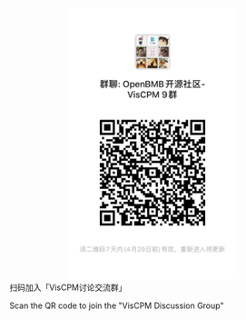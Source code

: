 <div align="center">
<img src=wechat.jpg width="60%"/>
</div>
扫码加入「VisCPM讨论交流群」

Scan the QR code to join the "VisCPM Discussion Group"